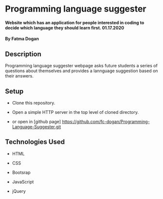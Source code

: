 # Programming language suggester

#### Website which has an application for people interested in coding to decide which language they should learn first. 01.17.2020

#### By Fatma Dogan

## Description

Programming language suggester webpage asks future students a series of questions about themselves and provides a lannguage suggestion based on their answers.

## Setup

* Clone this repository.

* Open a simple HTTP server in the top level of cloned directory. 

* or open in [github page] https://github.com/fc-dogan/Programming-Language-Suggester.git

## Technologies Used 

* HTML

* CSS

* Bootsrap

* JavaScript

* jQuery 
